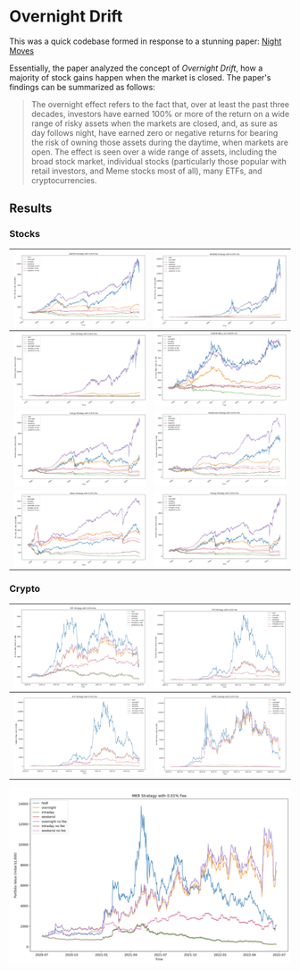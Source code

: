# Overnight Drift

This was a quick codebase formed in response to a stunning paper: [Night Moves](https://papers.ssrn.com/sol3/papers.cfm?abstract_id=4139328)

Essentially, the paper analyzed the concept of *Overnight Drift*, how a majority of stock gains happen when the market is closed. The paper's findings can be summarized as follows:

> The overnight effect refers to the fact that, over at least the past three decades, investors have earned 100% or more of the return on a wide range of risky assets when the markets are closed, and, as sure as day follows night, have earned zero or negative returns for bearing the risk of owning those assets during the daytime, when markets are open. The effect is seen over a wide range of assets, including the broad stock market, individual stocks (particularly those popular with retail investors, and Meme stocks most of all), many ETFs, and cryptocurrencies.



## Results

### Stocks

![](/assets/stocks/snp.png)  |  ![](/assets/stocks/nasdaq.png)
:-------------------------:|:-------------------------:
![](/assets/stocks/dow.png)  |  ![](/assets/stocks/gold.png)
![](/assets/stocks/energy.png)  |  ![](/assets/stocks/healthcare.png)
![](/assets/stocks/water.png)  |  ![](/assets/stocks/energy.png)

### Crypto

![](/assets/crypto/btc.png)  |  ![](/assets/crypto/eth.png)
:-------------------------:|:-------------------------:
![](/assets/crypto/sol.png)  |  ![](/assets/crypto/matic.png)
![](/assets/crypto/mkr.png)  
